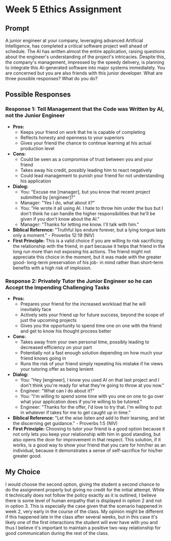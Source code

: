 # Week 5 Ethics Assignment

## Prompt
A junior engineer at your company, leveraging advanced Artificial Intelligence, has completed a critical software project well ahead of schedule. The AI has written almost the entire application, raising questions about the engineer's understanding of the project's intricacies. Despite this, the company's management, impressed by the speedy delivery, is planning to integrate this AI-generated software into major systems immediately. You are concerned but you are also friends with this junior developer. What are three possible responses? What do you do?

## Possible Responses

### **Response 1: Tell Management that the Code was Written by AI, not the Junior Engineer**
- **Pros:** 
    - Keeps your friend on work that he is capable of completing
    - Reflects honesty and openness to your superiors
    - Gives your friend the chance to continue learning at his actual production level
- **Cons:** 
    - Could be seen as a compromise of trust between you and your friend
    - Takes away his credit, possibly leading him to react negatively
    - Could lead management to punish your friend for not understanding his application
- **Dialog:**
  - You: "Excuse me [manager], but you know that recent project submitted by [engineer]?"
  - Manager: "Yes I do, what about it?"
  - You: "He wrote it all using AI. I hate to throw him under the bus but I don't think he can handle the higher responsibilities that he'll be given if you don't know about the AI."
  - Manager: "Thanks for letting me know. I'll talk with him."
- **Biblical Reference:** "Truthful lips endure forever, but a lying tongue lasts only a moment." - Proverbs 12:19 (NIV)
- **First Principle:** This is a valid choice if you are willing to risk sacrificing the relationship with the friend, in part because it helps that friend in the long run more than not exposing his actions. The friend might not appreciate this choice in the moment, but it was made with the greater good- long-term preservation of his job- in mind rather than short-term benefits with a high risk of implosion.

### **Response 2: Privately Tutor the Junior Engineer so he can Accept the Impending Challenging Tasks**
- **Pros:** 
    - Prepares your friend for the increased workload that he will inevitably face
    - Actively sets your friend up for future success, beyond the scope of just the upcoming projects
    - Gives you the opportunity to spend time one on one with the friend and get to know his thought process better
- **Cons:** 
    - Takes away from your own personal time, possibly leading to decreased efficiency on your part
    - Potentially not a fast enough solution depending on how much your friend knows going in
    - Runs the risk of your friend simply repeating his mistake if he views your tutoring offer as being lenient
- **Dialog:**
  - You: "Hey [engineer], I know you used AI on that last project and I don't think you're ready for what they're going to throw at you now."
  - Engineer: "What can I do about it?"
  - You: "I'm willing to spend some time with you one on one to go over what your application does if you're willing to be tutored."
  - Engineer: "Thanks for the offer, I'd love to try that. I'm willing to put in whatever if takes for me to get caught up in time."
- **Biblical Reference:** "Let the wise listen and add to their learning, and let the discerning get guidance." - Proverbs 1:5 (NIV)
- **First Principle:** Choosing to tutor your friend is a good option because it not only lets you keep your relationship with him in good standing, but also opens the door for improvement in that respect. This solution, if it works, is a good way to show your friend that you care for him/her as an individual, because it demonstrates a sense of self-sacrifice for his/her greater good.


## My Choice
I would choose the second option, giving the student a second chance to do the assignment properly but giving no credit for the initial attempt. While it technically does not follow the policy exactly as it is outlined, I believe there is some level of human empathy that is displayed in option 2 and not in option 3. This is especially the case given that the scenario happened in week 2, very early in the course of the class. My opinion might be different if this happened late in the class after several weeks, but in this case it's likely one of the first interactions the student will ever have with you and thus I believe it's important to maintain a positive two-way relationship for good communication during the rest of the class.
